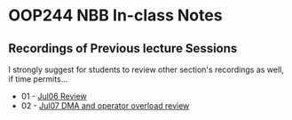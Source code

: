 # OOP244 NBB In-class Notes
## Recordings of Previous lecture Sessions
I strongly suggest for students to review other section's recordings as well, if time permits...

- 01 - [Jul06 Review](https://youtu.be/MojS7YNhwIg)
- 02 - [Jul07 DMA and operator overload review](https://youtu.be/KAqXagkMvdI)


